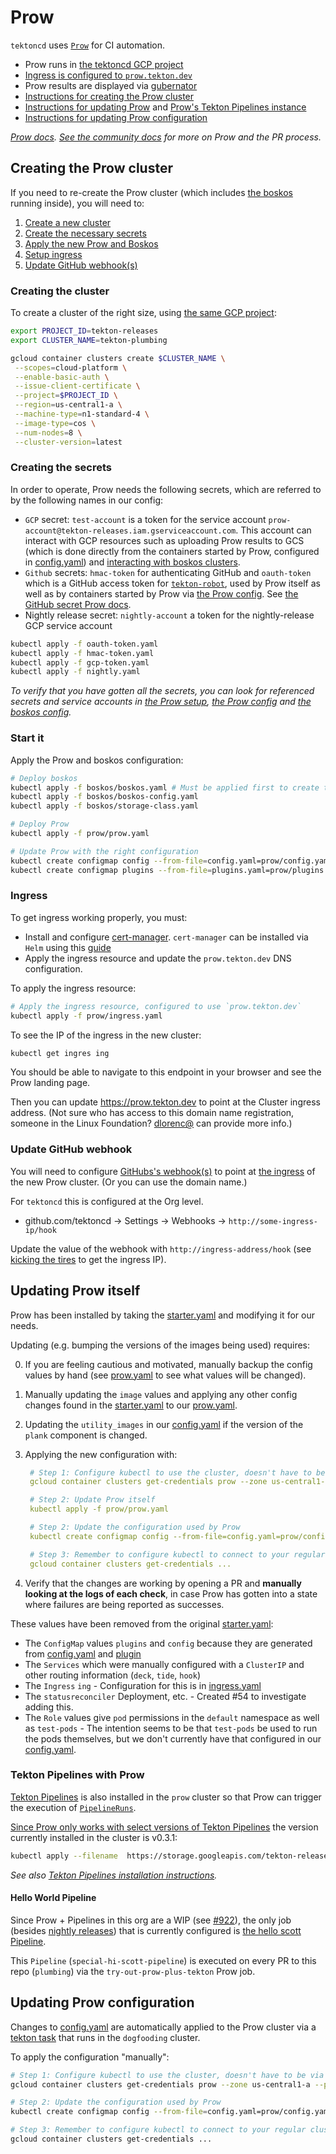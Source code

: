 # Prow

`tektoncd` uses
[`Prow`](https://github.com/kubernetes/test-infra/tree/master/prow)
for CI automation.

- Prow runs in [the tektoncd GCP project](../docs/gcp.md)
- [Ingress is configured to `prow.tekton.dev`](#ingress)
- Prow results are displayed via [gubernator](../gubernator/README.md)
- [Instructions for creating the Prow cluster](#creating-the-prow-cluster)
- [Instructions for updating Prow](#updating-prow-itself) and [Prow's Tekton Pipelines instance](#tekton-pipelines-with-prow)
- [Instructions for updating Prow configuration](#updating-prow-configuration)

_[Prow docs](https://github.com/kubernetes/test-infra/tree/master/prow)._
_[See the community docs](../CONTRIBUTING.md#pull-request-process) for more on
Prow and the PR process._

## Creating the Prow cluster

If you need to re-create the Prow cluster (which includes [the boskos](../boskos/README.md)
running inside), you will need to:

1. [Create a new cluster](#creating-the-cluster)
2. [Create the necessary secrets](#creating-the-secrets)
3. [Apply the new Prow and Boskos](#start-it)
4. [Setup ingress](#ingress)
4. [Update GitHub webhook(s)](#update-github-webhook)

### Creating the cluster

To create a cluster of the right size, using [the same GCP project](../gcp.md):

```bash
export PROJECT_ID=tekton-releases
export CLUSTER_NAME=tekton-plumbing

gcloud container clusters create $CLUSTER_NAME \
 --scopes=cloud-platform \
 --enable-basic-auth \
 --issue-client-certificate \
 --project=$PROJECT_ID \
 --region=us-central1-a \
 --machine-type=n1-standard-4 \
 --image-type=cos \
 --num-nodes=8 \
 --cluster-version=latest
```

### Creating the secrets

In order to operate, Prow needs the following secrets, which are referred
to by the following names in our config:

- `GCP` secret: `test-account` is a token for the service account
  `prow-account@tekton-releases.iam.gserviceaccount.com`. This account can
   interact with GCP resources such as uploading Prow results to GCS
   (which is done directly from the containers started by Prow, configured in [config.yaml](config.yaml)) and
   [interacting with boskos clusters](../boskos/README.md).
- `Github` secrets: `hmac-token` for authenticating GitHub and `oauth-token` which is a
   GitHub access token for [`tekton-robot`](https://github.com/tekton-robot),
   used by Prow itself as well as by containers started by Prow via [the Prow config](config.yaml).
   See [the GitHub secret Prow docs](https://github.com/kubernetes/test-infra/blob/068e83ba2f8e9261c0af4cee598c70b92775945f/prow/getting_started_deploy.md#create-the-github-secrets).
- Nightly release secret: `nightly-account` a token for the nightly-release GCP service account

```bash
kubectl apply -f oauth-token.yaml
kubectl apply -f hmac-token.yaml
kubectl apply -f gcp-token.yaml
kubectl apply -f nightly.yaml
```


_To verify that you have gotten all the secrets, you can look for referenced secrets
and service accounts in [the Prow setup](prow.yaml), [the Prow config](config.yaml)
and [the boskos config](../boskos)._

### Start it

Apply the Prow and boskos configuration:

```bash
# Deploy boskos
kubectl apply -f boskos/boskos.yaml # Must be applied first to create the namespace
kubectl apply -f boskos/boskos-config.yaml
kubectl apply -f boskos/storage-class.yaml

# Deploy Prow
kubectl apply -f prow/prow.yaml

# Update Prow with the right configuration
kubectl create configmap config --from-file=config.yaml=prow/config.yaml --dry-run -o yaml | kubectl replace configmap config -f -
kubectl create configmap plugins --from-file=plugins.yaml=prow/plugins.yaml --dry-run -o yaml | kubectl replace configmap plugins -f -
```

### Ingress

To get ingress working properly, you must:

- Install and configure [cert-manager](https://github.com/jetstack/cert-manager/).
  `cert-manager` can be installed via `Helm` using this
  [guide](https://docs.cert-manager.io/en/latest/getting-started/)
- Apply the ingress resource and update the `prow.tekton.dev` DNS configuration.

To apply the ingress resource:

```bash
# Apply the ingress resource, configured to use `prow.tekton.dev`
kubectl apply -f prow/ingress.yaml
```

To see the IP of the ingress in the new cluster:

```bash
kubectl get ingres ing
```

You should be able to navigate to this endpoint in your browser and see the Prow landing page.

Then you can update https://prow.tekton.dev to point at the Cluster ingress address.
(Not sure who has access to this domain name registration, someone in the Linux Foundation?
[dlorenc@](http://github.com/dlorenc) can provide more info.)

### Update GitHub webhook

You will need to configure [GitHubs's webhook(s)](https://developer.github.com/webhooks/)
to point at [the ingress](#ingress) of the new Prow cluster. (Or you can use the domain name.)

For `tektoncd` this is configured at the Org level.

* github.com/tektoncd -> Settings -> Webhooks -> `http://some-ingress-ip/hook`

Update the value of the webhook with `http://ingress-address/hook`
(see [kicking the tires](#kicking-the-tires) to get the ingress IP).

## Updating Prow itself

Prow has been installed by taking the
[starter.yaml](https://github.com/kubernetes/test-infra/blob/master/prow/cluster/starter.yaml)
and modifying it for our needs.

Updating (e.g. bumping the versions of the images being used) requires:

0. If you are feeling cautious and motivated, manually backup the config values by hand
   (see [prow.yaml](prow.yaml) to see what values will be changed).
1. Manually updating the `image` values and applying any other config changes found in the
   [starter.yaml](https://github.com/kubernetes/test-infra/blob/master/prow/cluster/starter.yaml)
   to our [prow.yaml](prow.yaml).
2. Updating the `utility_images` in our [config.yaml](config.yaml) if the version of
   the `plank` component is changed.
3. Applying the new configuration with:

   ```yaml
    # Step 1: Configure kubectl to use the cluster, doesn't have to be via gcloud but gcloud makes it easy
    gcloud container clusters get-credentials prow --zone us-central1-a --project tekton-releases

    # Step 2: Update Prow itself
    kubectl apply -f prow/prow.yaml

    # Step 2: Update the configuration used by Prow
    kubectl create configmap config --from-file=config.yaml=prow/config.yaml --dry-run -o yaml | kubectl replace configmap config -f -

    # Step 3: Remember to configure kubectl to connect to your regular cluster!
    gcloud container clusters get-credentials ...
   ```
4. Verify that the changes are working by opening a PR and **manually looking at the logs of each check**,
   in case Prow has gotten into a state where failures are being reported as successes.

These values have been removed from the original
[starter.yaml](https://github.com/kubernetes/test-infra/blob/master/prow/cluster/starter.yaml):

- The `ConfigMap` values `plugins` and `config` because they are generated from
  [config.yaml](config.yaml) and [plugin](plugins.yaml)
- The `Services` which were manually configured with a `ClusterIP` and other routing
  information (`deck`, `tide`, `hook`)
- The `Ingress` `ing` - Configuration for this is in [ingress.yaml](ingress.yaml)
- The `statusreconciler` Deployment, etc. - Created #54 to investigate adding this.
- The `Role` values give `pod` permissions in the `default` namespace as well as `test-pods` -
  The intention seems to be that `test-pods` be used to run the pods themselves, but we
  don't currently have that configured in our [config.yaml](config.yaml).

### Tekton Pipelines with Prow

[Tekton Pipelines](https://github.com/tektoncd/pipelines) is also installed in the `prow`
cluster so that Prow can trigger the execution of
[`PipelineRuns`](https://github.com/tektoncd/pipeline/blob/master/docs/pipelineruns.md).

[Since Prow only works with select versions of Tekton Pipelines](https://github.com/kubernetes/test-infra/issues/13948)
the version currently installed in the cluster is v0.3.1:

```bash
kubectl apply --filename  https://storage.googleapis.com/tekton-releases/previous/v0.3.1/release.yaml
```

_See also [Tekton Pipelines installation instructions](https://github.com/tektoncd/pipeline/blob/master/docs/install.md)._

#### Hello World Pipeline

Since Prow + Pipelines in this org are a WIP (see
[#922](https://github.com/tektoncd/pipeline/issues/922)),
the only job (besides [nightly releases](#nightly-tekton-pipelines-release))
that is currently configured is
[the hello scott Pipeline](prow/helloscott.yaml).

This `Pipeline` (`special-hi-scott-pipeline`) is executed on every PR to this repo
(`plumbing`) via the `try-out-prow-plus-tekton` Prow job.

## Updating Prow configuration

Changes to [config.yaml](./config.yaml) are automatically applied to the Prow
cluster via a [tekton task](../tekton/resources/cd/prow-condig-cd.yaml) that
runs in the `dogfooding` cluster.

To apply the configuration "manually":

```bash
# Step 1: Configure kubectl to use the cluster, doesn't have to be via gcloud but gcloud makes it easy
gcloud container clusters get-credentials prow --zone us-central1-a --project tekton-releases

# Step 2: Update the configuration used by Prow
kubectl create configmap config --from-file=config.yaml=prow/config.yaml --dry-run -o yaml | kubectl replace configmap config -f -

# Step 3: Remember to configure kubectl to connect to your regular cluster!
gcloud container clusters get-credentials ...
```
